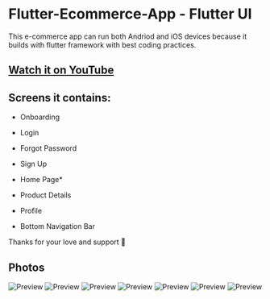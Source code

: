 # Flutter-Ecommerce-App - Flutter UI 

This e-commerce app can run both Andriod and iOS devices because it builds with flutter framework with best coding practices.

## [Watch it on YouTube](https://youtu.be/iwVu9ByxIH0f)

<!-- **Packages we are using:**

- flutter_svg: [link](https://pub.dev/packages/flutter_svg)


### Video Preview of Final UI

![Preview](/intro.gif) -->

## Screens it contains:

* Onboarding

* Login

* Forgot Password

* Sign Up

* Home Page*

* Product Details

* Profile

* Bottom Navigation Bar

 Thanks for your love and support 🙏 

## Photos
![Preview](/1.png)
![Preview](2.png)
![Preview](3.png)
![Preview](4.png)
![Preview](5.png)
![Preview](6.png)
![Preview](7.png)
